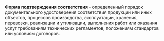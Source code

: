 **Форма подтверждения соответствия** - определенный порядок документального удостоверения соответствия продукции или иных объектов, процессов производства, эксплуатации, хранения, перевозки, реализации и утилизации, выполнения работ или оказания услуг требованиям технических регламентов, положениям стандартов или условиям договоров.
